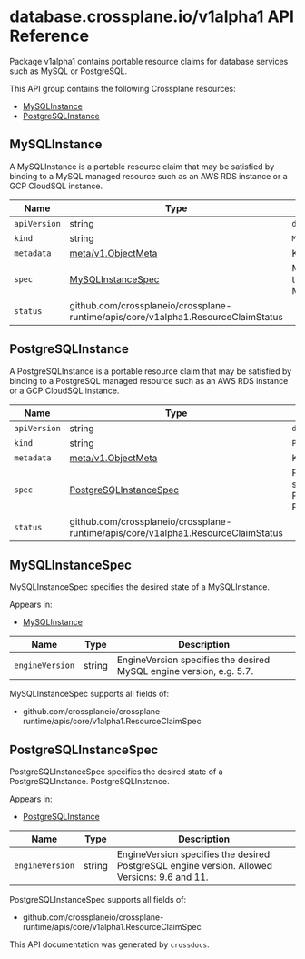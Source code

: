 # database.crossplane.io/v1alpha1 API Reference

Package v1alpha1 contains portable resource claims for database services such as MySQL or PostgreSQL.

This API group contains the following Crossplane resources:

* [MySQLInstance](#MySQLInstance)
* [PostgreSQLInstance](#PostgreSQLInstance)

## MySQLInstance

A MySQLInstance is a portable resource claim that may be satisfied by binding to a MySQL managed resource such as an AWS RDS instance or a GCP CloudSQL instance.


Name | Type | Description
-----|------|------------
`apiVersion` | string | `database.crossplane.io/v1alpha1`
`kind` | string | `MySQLInstance`
`metadata` | [meta/v1.ObjectMeta](https://kubernetes.io/docs/reference/generated/kubernetes-api/v1.15/#objectmeta-v1-meta) | Kubernetes object metadata.
`spec` | [MySQLInstanceSpec](#MySQLInstanceSpec) | MySQLInstanceSpec specifies the desired state of a MySQLInstance.
`status` | github.com/crossplaneio/crossplane-runtime/apis/core/v1alpha1.ResourceClaimStatus | 



## PostgreSQLInstance

A PostgreSQLInstance is a portable resource claim that may be satisfied by binding to a PostgreSQL managed resource such as an AWS RDS instance or a GCP CloudSQL instance.


Name | Type | Description
-----|------|------------
`apiVersion` | string | `database.crossplane.io/v1alpha1`
`kind` | string | `PostgreSQLInstance`
`metadata` | [meta/v1.ObjectMeta](https://kubernetes.io/docs/reference/generated/kubernetes-api/v1.15/#objectmeta-v1-meta) | Kubernetes object metadata.
`spec` | [PostgreSQLInstanceSpec](#PostgreSQLInstanceSpec) | PostgreSQLInstanceSpec specifies the desired state of a PostgreSQLInstance. PostgreSQLInstance.
`status` | github.com/crossplaneio/crossplane-runtime/apis/core/v1alpha1.ResourceClaimStatus | 



## MySQLInstanceSpec

MySQLInstanceSpec specifies the desired state of a MySQLInstance.

Appears in:

* [MySQLInstance](#MySQLInstance)


Name | Type | Description
-----|------|------------
`engineVersion` | string | EngineVersion specifies the desired MySQL engine version, e.g. 5.7.


MySQLInstanceSpec supports all fields of:

* github.com/crossplaneio/crossplane-runtime/apis/core/v1alpha1.ResourceClaimSpec


## PostgreSQLInstanceSpec

PostgreSQLInstanceSpec specifies the desired state of a PostgreSQLInstance. PostgreSQLInstance.

Appears in:

* [PostgreSQLInstance](#PostgreSQLInstance)


Name | Type | Description
-----|------|------------
`engineVersion` | string | EngineVersion specifies the desired PostgreSQL engine version. Allowed Versions: 9.6 and 11.


PostgreSQLInstanceSpec supports all fields of:

* github.com/crossplaneio/crossplane-runtime/apis/core/v1alpha1.ResourceClaimSpec


This API documentation was generated by `crossdocs`.